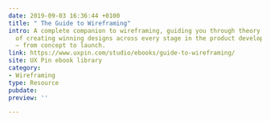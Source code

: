 ```yaml
---
date: 2019-09-03 16:36:44 +0100
title: " The Guide to Wireframing"
intro: A complete companion to wireframing, guiding you through theory and practice
  of creating winning designs across every stage in the product development process
  – from concept to launch.
link: https://www.uxpin.com/studio/ebooks/guide-to-wireframing/
site: UX Pin ebook library
category:
- Wireframing
type: Resource
pubdate: 
preview: ''

---
```

